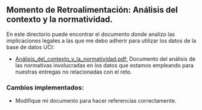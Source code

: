 ## Momento de Retroalimentación: Análisis del contexto y la normatividad. 

En este directorio puede encontrar el documento donde analizo las implicaciones legales a las que me debo adherir para utilizar los datos de la base de datos UCI:
* <a href="https://github.com/Julian7312/A00832272_PortafolioAnalisis/blob/main/Entregas%20Finales/ML/An%C3%A1lisis%20del%20contexto%20y%20la%20normatividad./An%C3%A1lisis_del_contexto_y_la_normatividad-2.pdf">Análisis_del_contexto_y_la_normatividad.pdf:</a> Documento del análisis de las normativas involucradas en los datos que estamos empleando para nuestras entregas no relacionadas con el reto.

### Cambios implementados:
* Modifique mi documento para hacer referencias correctamente.
